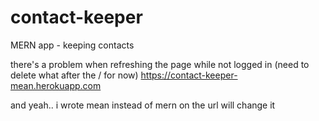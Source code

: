# contact-keeper
MERN app - keeping contacts


there's a problem when refreshing the page while not logged in (need to delete what after the / for now)
https://contact-keeper-mean.herokuapp.com

and yeah.. i wrote mean instead of mern on the url will change it 

